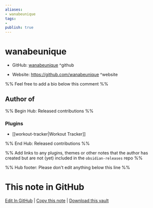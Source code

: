 ```yaml
---
aliases:
- wanabeunique
tags:
- 
publish: true
---
```


# wanabeunique

- GitHub: [wanabeunique](https://github.com/wanabeunique/) ^github
<!-- - Discord: `@` ^discord-->
- Website: <https://github.com/wanabeunique> ^website
<!-- - [[Publish sites|Publish site]]: <https://> ^publish-->

%% Feel free to add a bio below this comment %%


## Author of

%% Begin Hub: Released contributions %%
### Plugins
- [[workout-tracker|Workout Tracker]]

%% End Hub: Released contributions %%

%% Add links to any plugins, themes or other notes that the author has created but are not (yet) included in the `obsidian-releases` repo %%

<!--
### Unlisted plugins
-->

<!--
### Others
-->

<!--
## Sponsor this author
-->

<!-- - [[GitHub sponsors]]: [Sponsor @wanabeunique on GitHub Sponsors](https://github.com/sponsors/wanabeunique) ^github-sponsor-->
<!-- - [[Buy me a coffee]]: <https://> ^buy-me-a-coffee-->
<!-- - [[PayPal]]: <https://> ^paypal-->
<!-- - [[Patreon]]: <https://> ^patreon-->

<!--
## Follow this author
-->

<!-- - [[YouTube Channels|On YouTube]]: <https://> ^youtube-->
<!-- - Twitter: <https://> ^twitter-->
<!-- - ... -->

%% Hub footer: Please don't edit anything below this line %%

# This note in GitHub

<span class="git-footer">[Edit In GitHub](https://github.dev/obsidian-community/obsidian-hub/blob/main/01%20-%20Community/People/wanabeunique.md "git-hub-edit-note") | [Copy this note](https://raw.githubusercontent.com/obsidian-community/obsidian-hub/main/01%20-%20Community/People/wanabeunique.md "git-hub-copy-note") | [Download this vault](https://github.com/obsidian-community/obsidian-hub/archive/refs/heads/main.zip "git-hub-download-vault") </span>
